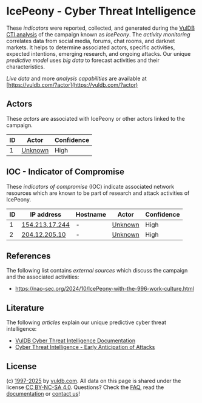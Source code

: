 # IcePeony - Cyber Threat Intelligence

These _indicators_ were reported, collected, and generated during the [VulDB CTI analysis](https://vuldb.com/?kb.cti) of the campaign known as _IcePeony_. The _activity monitoring_ correlates data from social media, forums, chat rooms, and darknet markets. It helps to determine associated actors, specific activities, expected intentions, emerging research, and ongoing attacks. Our unique _predictive model_ uses _big data_ to forecast activities and their characteristics.

_Live data_ and more _analysis capabilities_ are available at [https://vuldb.com/?actor](https://vuldb.com/?actor)

## Actors

These _actors_ are associated with IcePeony or other actors linked to the campaign.

ID | Actor | Confidence
-- | ----- | ----------
1 | [Unknown](https://vuldb.com/?actor.unknown) | High

## IOC - Indicator of Compromise

These _indicators of compromise_ (IOC) indicate associated network resources which are known to be part of research and attack activities of IcePeony.

ID | IP address | Hostname | Actor | Confidence
-- | ---------- | -------- | ----- | ----------
1 | [154.213.17.244](https://vuldb.com/?ip.154.213.17.244) | - | [Unknown](https://vuldb.com/?actor.unknown) | High
2 | [204.12.205.10](https://vuldb.com/?ip.204.12.205.10) | - | [Unknown](https://vuldb.com/?actor.unknown) | High

## References

The following list contains _external sources_ which discuss the campaign and the associated activities:

* https://nao-sec.org/2024/10/IcePeony-with-the-996-work-culture.html

## Literature

The following _articles_ explain our unique predictive cyber threat intelligence:

* [VulDB Cyber Threat Intelligence Documentation](https://vuldb.com/?kb.cti)
* [Cyber Threat Intelligence - Early Anticipation of Attacks](https://www.scip.ch/en/?labs.20201022)

## License

(c) [1997-2025](https://vuldb.com/?kb.changelog) by [vuldb.com](https://vuldb.com/?kb.about). All data on this page is shared under the license [CC BY-NC-SA 4.0](https://creativecommons.org/licenses/by-nc-sa/4.0/). Questions? Check the [FAQ](https://vuldb.com/?kb.faq), read the [documentation](https://vuldb.com/?kb) or [contact us](https://vuldb.com/?contact)!
